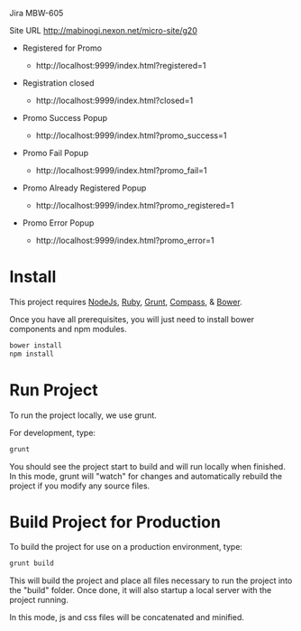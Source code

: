 Jira MBW-605

Site URL
http://mabinogi.nexon.net/micro-site/g20



- Registered for Promo
    - http://localhost:9999/index.html?registered=1

- Registration closed
    - http://localhost:9999/index.html?closed=1

- Promo Success Popup
    - http://localhost:9999/index.html?promo_success=1

- Promo Fail Popup
    - http://localhost:9999/index.html?promo_fail=1

- Promo Already Registered Popup
    - http://localhost:9999/index.html?promo_registered=1

- Promo Error Popup
    - http://localhost:9999/index.html?promo_error=1


# Install
This project requires [NodeJs](http://nodejs.org/), [Ruby](http://www.ruby-lang.org), [Grunt](http://gruntjs.com/), [Compass](http://compass-style.org/), & [Bower](http://bower.io/).

Once you have all prerequisites, you will just need to install bower components and npm modules.

```bash
bower install
npm install
```

# Run Project
To run the project locally, we use grunt.

For development, type:
```bash
grunt
```

You should see the project start to build and will run locally when finished.  In this mode, grunt will "watch" for changes and automatically rebuild the project if you modify any source files.

# Build Project for Production
To build the project for use on a production environment, type:
```bash
grunt build
```

This will build the project and place all files necessary to run the project into the "build" folder.  Once done, it will also startup a local server with the project running.

In this mode, js and css files will be concatenated and minified.

